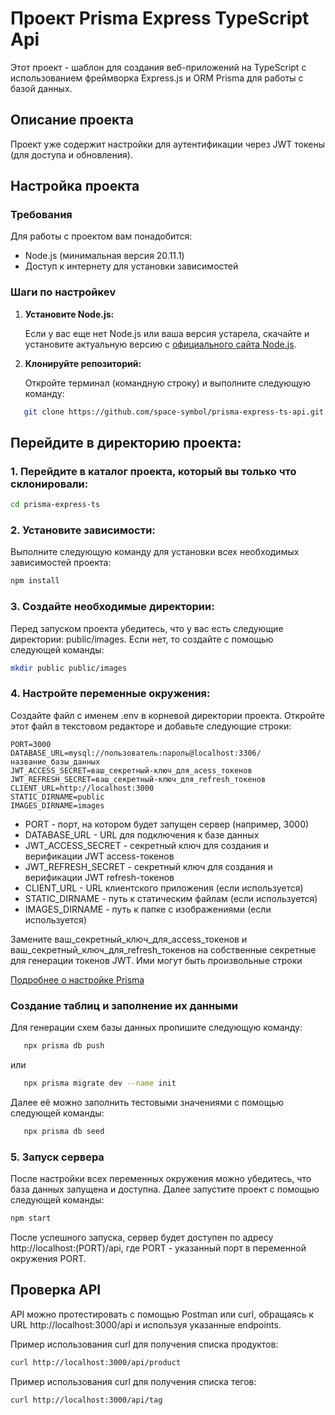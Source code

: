 # Проект Prisma Express TypeScript Api

Этот проект - шаблон для создания веб-приложений на TypeScript с использованием фреймворка Express.js и ORM Prisma для работы с базой данных.

## Описание проекта

Проект уже содержит настройки для аутентификации через JWT токены (для доступа и обновления).

## Настройка проекта

### Требования

Для работы с проектом вам понадобится:

- Node.js (минимальная версия 20.11.1)
- Доступ к интернету для установки зависимостей

### Шаги по настройкеv

1. **Установите Node.js:**

   Если у вас еще нет Node.js или ваша версия устарела, скачайте и установите актуальную версию с [официального сайта Node.js](https://nodejs.org/).

2. **Клонируйте репозиторий:**

   Откройте терминал (командную строку) и выполните следующую команду:

```bash
   git clone https://github.com/space-symbol/prisma-express-ts-api.git
   ```
   
## Перейдите в директорию проекта:

### 1. Перейдите в каталог проекта, который вы только что склонировали:

```bash
cd prisma-express-ts
```

### 2. Установите зависимости: <br/> 
Выполните следующую команду для установки всех необходимых зависимостей проекта:
```bash
npm install
```

### 3. Создайте необходимые директории:  
Перед запуском проекта убедитесь, что у вас есть следующие директории:
public/images. Если нет, то создайте с помощью следующей команды:

```bash
mkdir public public/images
```

### 4. Настройте переменные окружения: <br/>
Создайте файл с именем .env в корневой директории проекта. Откройте этот файл в текстовом редакторе и добавьте следующие строки:

```
PORT=3000  
DATABASE_URL=mysql://пользователь:пароль@localhost:3306/название_базы_данных
JWT_ACCESS_SECRET=ваш_секретный-ключ_для_acess_токенов
JWT_REFRESH_SECRET=ваш_секретный-ключ_для_refresh_токенов
CLIENT_URL=http://localhost:3000
STATIC_DIRNAME=public
IMAGES_DIRNAME=images
```

- PORT - порт, на котором будет запущен сервер (например, 3000)
- DATABASE_URL - URL для подключения к базе данных
- JWT_ACCESS_SECRET - секретный ключ для создания и верификации JWT access-токенов
- JWT_REFRESH_SECRET - секретный ключ для создания и верификации JWT refresh-токенов
- CLIENT_URL - URL клиентского приложения (если используется)
- STATIC_DIRNAME - путь к статическим файлам (если используется)
- IMAGES_DIRNAME - путь к папке с изображениями (если используется)

Замените ваш_секретный_ключ_для_access_токенов и ваш_секретный_ключ_для_refresh_токенов на собственные секретные для генерации токенов JWT. Ими могут быть произвольные строки

[Подробнее о настройке Prisma](https://www.prisma.io/docs/getting-started)

### Создание таблиц и заполнение их данными
Для генерации схем базы данных пропишите следующую команду:
```bash
   npx prisma db push
```
или 

```bash
   npx prisma migrate dev --name init
```

Далее её можно заполнить тестовыми значениями с помощью следующей команды:
```bash
   npx prisma db seed
```

### 5. Запуск сервера  
После настройки всех переменных окружения можно убедитесь, что база данных запущена и доступна. Далее запустите проект с помощью следующей команды:
```bash
npm start
```

После успешного запуска, сервер будет доступен по адресу http://localhost:(PORT)/api, где PORT - указанный порт в переменной окружения PORT.

## Проверка API  
API можно протестировать с помощью Postman или curl, обращаясь к URL http://localhost:3000/api и используя указанные endpoints.

Пример использования curl для получения списка продуктов:
```bash
curl http://localhost:3000/api/product
```

Пример использования curl для получения списка тегов:
```bash
curl http://localhost:3000/api/tag
```

